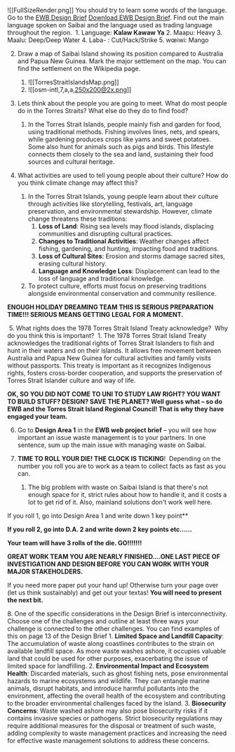 ![[FullSizeRender.png]]
You should try to learn some words of the language. Go to the [EWB Design Brief](https://canvas.uts.edu.au/courses/30531/files/6481207?wrap=1 "DESIGN BRIEF_EWB Challenge 2024 - Saibai-1.pdf") [Download EWB Design Brief](https://canvas.uts.edu.au/courses/30531/files/6481207/download?download_frd=1). Find out the main language spoken on Saibai and the language used as trading language throughout the region. 
	1. Language: **Kalaw Kawaw Ya**
	2. Maapu: Heavy
	3. Maalu: Deep/Deep Water
	4. Laba- : Cut/Hack/Strike
	5. wœiwi: Mango

2. Draw a map of Saibai Island showing its position compared to Australia and Papua New Guinea. Mark the major settlement on the map. You can find the settlement on the Wikipedia page.
	1. ![[TorresStraitIslandsMap.png]]
	2. ![[osm-intl,7,a,a,250x200@2x.png]]

3. Lets think about the people you are going to meet. What do most people do in the Torres Straits? What else do they do to find food?
	1. In the Torres Strait Islands, people mainly fish and garden for food, using traditional methods. Fishing involves lines, nets, and spears, while gardening produces crops like yams and sweet potatoes. Some also hunt for animals such as pigs and birds. This lifestyle connects them closely to the sea and land, sustaining their food sources and cultural heritage.

4. What activities are used to tell young people about their culture? How do you think climate change may affect this?
	1. In the Torres Strait Islands, young people learn about their culture through activities like storytelling, festivals, art, language preservation, and environmental stewardship. However, climate change threatens these traditions:
		1. **Loss of Land**: Rising sea levels may flood islands, displacing communities and disrupting cultural practices.
		2. **Changes to Traditional Activities**: Weather changes affect fishing, gardening, and hunting, impacting food and traditions.
		3. **Loss of Cultural Sites**: Erosion and storms damage sacred sites, erasing cultural history.
		4. **Language and Knowledge Loss**: Displacement can lead to the loss of language and traditional knowledge.
	2. To protect culture, efforts must focus on preserving traditions alongside environmental conservation and community resilience.

**ENOUGH HOLIDAY DREAMING TEAM THIS IS SERIOUS PREPARATION TIME!!! SERIOUS MEANS GETTING LEGAL FOR A MOMENT.**  

 5. What rights does the 1978 Torres Strait Island Treaty acknowledge?  Why do you think this is important?
	 1. The 1978 Torres Strait Island Treaty acknowledges the traditional rights of Torres Strait Islanders to fish and hunt in their waters and on their islands. It allows free movement between Australia and Papua New Guinea for cultural activities and family visits without passports. This treaty is important as it recognizes Indigenous rights, fosters cross-border cooperation, and supports the preservation of Torres Strait Islander culture and way of life.

**OK, SO YOU DID NOT COME TO UNI TO STUDY LAW RIGHT? YOU WANT TO BUILD STUFF? DESIGN? SAVE THE PLANET? Well guess what – so do EWB and the Torres Strait Island Regional Council! That is why they have engaged your team.**  

6. Go to **Design Area 1** in the **EWB web project brief** – you will see how important an issue waste management is to your partners. In one sentence, sum up the main issue with managing waste on Saibai.

7. **TIME TO ROLL YOUR DIE! THE CLOCK IS TICKING**!  Depending on the number you roll you are to work as a team to collect facts as fast as you can.  
	1. The big problem with waste on Saibai Island is that there's not enough space for it, strict rules about how to handle it, and it costs a lot to get rid of it. Also, mainland solutions don't work well here.

If you roll 1, go into Design Area 1 and write down 1 key point**  

**If you roll 2, go into D.A. 2 and write down 2 key points etc……** 

**Your team will have 3 rolls of the die. GO!!!!!!!** 

**GREAT WORK TEAM YOU ARE NEARLY FINISHED….ONE LAST PIECE OF INVESTIGATION AND DESIGN BEFORE YOU CAN WORK WITH YOUR MAJOR STAKEHOLDERS.**  

If you need more paper put your hand up! Otherwise turn your page over (let us think sustainably) and get out your textas! **You will need to present the next bit.**  

8. One of the specific considerations in the Design Brief is interconnectivity. Choose one of the challenges and outline at least three ways your challenge is connected to the other challenges. You can find examples of this on page 13 of the Design Brief
	1. **Limited Space and Landfill Capacity**: The accumulation of waste along coastlines contributes to the strain on available landfill space. As more waste washes ashore, it occupies valuable land that could be used for other purposes, exacerbating the issue of limited space for landfilling.
	2. **Environmental Impact and Ecosystem Health**: Discarded materials, such as ghost fishing nets, pose environmental hazards to marine ecosystems and wildlife. They can entangle marine animals, disrupt habitats, and introduce harmful pollutants into the environment, affecting the overall health of the ecosystem and contributing to the broader environmental challenges faced by the island.
	3. **Biosecurity Concerns**: Waste washed ashore may also pose biosecurity risks if it contains invasive species or pathogens. Strict biosecurity regulations may require additional measures for the disposal or treatment of such waste, adding complexity to waste management practices and increasing the need for effective waste management solutions to address these concerns.